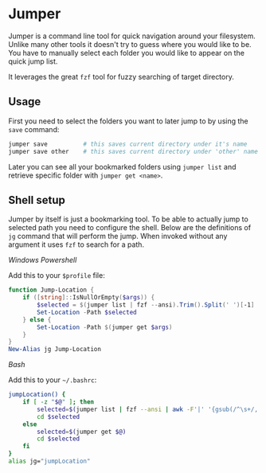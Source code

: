 # Jumper

Jumper is a command line tool for quick navigation around your filesystem.
Unlike many other tools it doesn't try to guess where you would like to be. You
have to manually select each folder you would like to appear on the quick jump
list.

It leverages the great `fzf` tool for fuzzy searching of target directory.

## Usage

First you need to select the folders you want to later jump to by using the
`save` command:

```bash
jumper save          # this saves current directory under it's name
jumper save other    # this saves current directory under 'other' name
```

Later you can see all your bookmarked folders using `jumper list` and retrieve
specific folder with `jumper get <name>`.

## Shell setup

Jumper by itself is just a bookmarking tool. To be able to actually jump to
selected path you need to configure the shell. Below are the definitions of 
`jg` command that will perform the jump. When invoked without any argument
it uses `fzf` to search for a path.

*Windows Powershell*

Add this to your `$profile` file:

```powershell
function Jump-Location {
    if ([string]::IsNullOrEmpty($args)) {
        $selected = $(jumper list | fzf --ansi).Trim().Split(' ')[-1]
        Set-Location -Path $selected
    } else {
        Set-Location -Path $(jumper get $args)
    }
}
New-Alias jg Jump-Location
```

*Bash*

Add this to your `~/.bashrc`:

```bash
jumpLocation() {
    if [ -z "$@" ]; then
        selected=$(jumper list | fzf --ansi | awk -F'|' '{gsub(/^\s+/, "", $2); print $2}')
        cd $selected
    else
        selected=$(jumper get $@)
        cd $selected
    fi
}
alias jg="jumpLocation"
```
